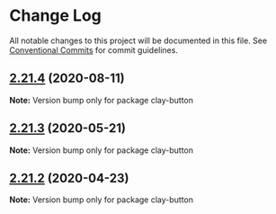 # Change Log

All notable changes to this project will be documented in this file.
See [Conventional Commits](https://conventionalcommits.org) for commit guidelines.

## [2.21.4](https://github.com/liferay/clay/tree/master/packages/clay-button/compare/v2.21.3...v2.21.4) (2020-08-11)

**Note:** Version bump only for package clay-button





## [2.21.3](https://github.com/liferay/clay/tree/master/packages/clay-button/compare/v2.21.2...v2.21.3) (2020-05-21)

**Note:** Version bump only for package clay-button





## [2.21.2](https://github.com/liferay/clay/tree/master/packages/clay-button/compare/v2.21.1...v2.21.2) (2020-04-23)

**Note:** Version bump only for package clay-button
